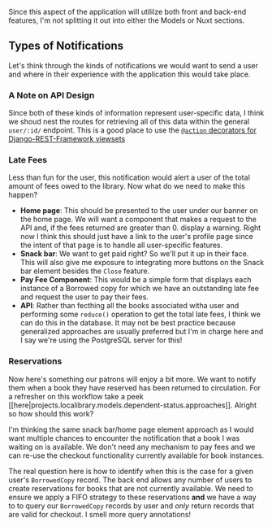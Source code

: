 Since this aspect of the application will utililze both front and back-end features, I'm not splitting it out into either the Models or Nuxt sections.

## Types of Notifications
Let's think through the kinds of notifications we would want to send a user and where in their experience with the application this would take place.

### A Note on API Design
Since both of these kinds of information represent user-specific data, I think we shoud nest the routes for retrieving all of this data within the general `user/:id/` endpoint.  This is a good place to use the [`@action` decorators for Django-REST-Framework viewsets](https://www.django-rest-framework.org/api-guide/viewsets/#marking-extra-actions-for-routing)

### Late Fees
Less than fun for the user, this notification would alert a user of the total amount of fees owed to the library.  Now what do we need to make this happen?
* **Home page**: This should be presented to the user under our banner on the home page.  We will want a component that makes a request to the API and, if the fees returned are greater than 0. display a warning.  Right now I think this should just have a link to the user's profile page since the intent of that page is to handle all user-specific features.
* **Snack bar**:  We want to get paid right?  So we'll put it up in their face.  This will also give me exposure to integrating more buttons on the Snack bar element besides the `Close` feature.
* **Pay Fee Component**:  This would be a simple form that displays each instance of a Borrowed copy for which we have an outstanding late fee and request the user to pay their fees.
* **API**:  Rather than fecthing all the books associated witha user and performing some `reduce()` operation to get the total late fees, I think we can do this in the database.  It may not be best practice because generalized approaches are usually preferred but I'm in charge here and I say we're using the PostgreSQL server for this!  

### Reservations
Now here's something our patrons will enjoy a bit more.  We want to notify them when a book they have reserved has been returned to circulation.  For a refresher on this workflow take a peek [[here|projects.localibrary.models.dependent-status.approaches]].  Alright so how should this work?

I'm thinking the same snack bar/home page element approach as I would want multiple chances to encounter the notification that a book I was waiting on is available.  We don't need any mechanism to pay fees and we can re-use the checkout functionality currently available for book instances.  

The real question here is how to identify when this is the case for a given user's `BorrowedCopy` record.  The back end allows any number of users to create reservations for books that are not currently available.  We need to ensure we apply a FIFO strategy to these reservations **and** we have a way to to query our `BorrowedCopy` records by user and _only_ return records that are valid for checkout.  I smell more query annotations!

